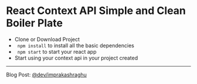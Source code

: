 # React Context API Simple and Clean Boiler Plate
- Clone or Download Project
- ``` npm install``` to install all the basic dependencies
- ``` npm start``` to start your react app
- Start using your context api in your project created

---

Blog Post: [@dev/imprakashraghu](https://dev.to/imprakashraghu/simple-setup-for-react-context-api-4io1-temp-slug-6102482)